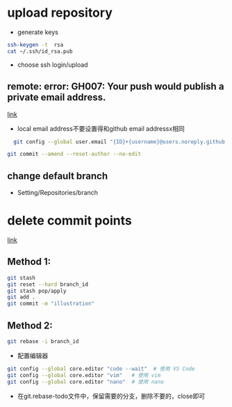 # upload repository
* generate keys

```bash
ssh-keygen -t  rsa
cat ~/.ssh/id_rsa.pub
```

* choose ssh login/upload
## remote: error: GH007: Your push would publish a private email address.
[link](https://stackoverflow.com/questions/43863522/error-your-push-would-publish-a-private-email-address)
* local email address不要设置得和github email addressx相同
```bash
  git config --global user.email "{ID}+{username}@users.noreply.github.com"
```
```bash
git commit --amend --reset-author --no-edit
```
## change default branch
* Setting/Repositories/branch

# delete commit points
[link](https://stackoverflow.com/questions/1338728/how-do-i-delete-a-commit-from-a-branch)

## Method 1:
```bash
git stash
git reset --hard branch_id
git stash pop/apply
git add .
git commit -m "illustration"
```

## Method 2:
```bash
git rebase -i branch_id
```

* 配置编辑器
```bash
git config --global core.editor "code --wait"  # 使用 VS Code
git config --global core.editor "vim"   # 使用 vim
git config --global core.editor "nano"  # 使用 nano
```
* 在git.rebase-todo文件中，保留需要的分支，删除不要的，close即可
